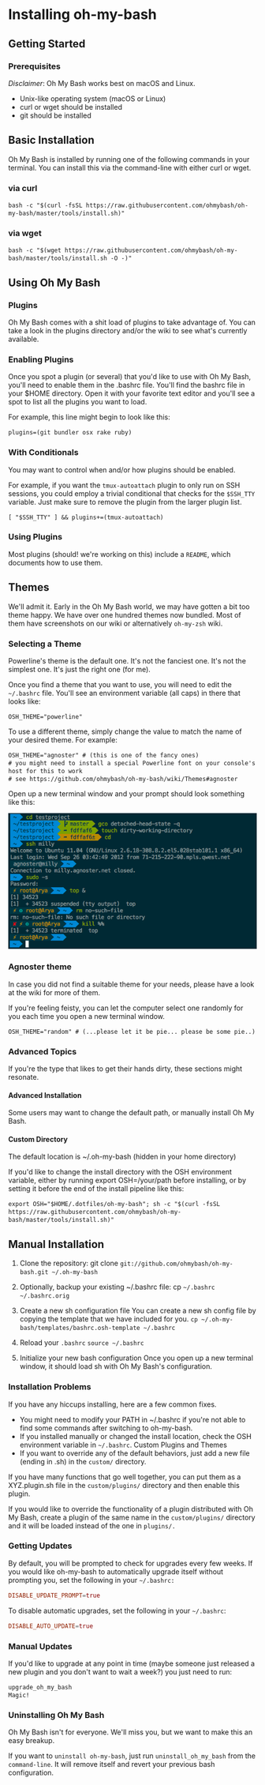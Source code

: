 # Installing oh-my-bash

## Getting Started

### Prerequisites

_Disclaimer_: Oh My Bash works best on macOS and Linux.

- Unix-like operating system (macOS or Linux)
- curl or wget should be installed
- git should be installed

## Basic Installation

Oh My Bash is installed by running one of the following commands in your terminal. You can install this via the command-line with either curl or wget.

### via curl

```shell
bash -c "$(curl -fsSL https://raw.githubusercontent.com/ohmybash/oh-my-bash/master/tools/install.sh)"
```

### via wget

```shell
bash -c "$(wget https://raw.githubusercontent.com/ohmybash/oh-my-bash/master/tools/install.sh -O -)"
```

## Using Oh My Bash

### Plugins

Oh My Bash comes with a shit load of plugins to take advantage of. You can take a look in the plugins directory and/or the wiki to see what's currently available.

### Enabling Plugins

Once you spot a plugin (or several) that you'd like to use with Oh My Bash, you'll need to enable them in the .bashrc file. You'll find the bashrc file in your $HOME directory. Open it with your favorite text editor and you'll see a spot to list all the plugins you want to load.

For example, this line might begin to look like this:

```shell
plugins=(git bundler osx rake ruby)
```

### With Conditionals

You may want to control when and/or how plugins should be enabled.

For example, if you want the `tmux-autoattach` plugin to only run on SSH sessions, you could employ a trivial conditional that checks for the `$SSH_TTY` variable. Just make sure to remove the plugin from the larger plugin list.

```shell
[ "$SSH_TTY" ] && plugins+=(tmux-autoattach)
```

### Using Plugins

Most plugins (should! we're working on this) include a `README`, which documents how to use them.

## Themes

We'll admit it. Early in the Oh My Bash world, we may have gotten a bit too theme happy. We have over one hundred themes now bundled. Most of them have screenshots on our wiki or alternatively `oh-my-zsh` wiki.

### Selecting a Theme

Powerline's theme is the default one. It's not the fanciest one. It's not the simplest one. It's just the right one (for me).

Once you find a theme that you want to use, you will need to edit the ``````~/.bashrc`````` file. You'll see an environment variable (all caps) in there that looks like:

```shell
OSH_THEME="powerline"
```

To use a different theme, simply change the value to match the name of your desired theme. For example:

```shell
OSH_THEME="agnoster" # (this is one of the fancy ones)
# you might need to install a special Powerline font on your console's host for this to work
# see https://github.com/ohmybash/oh-my-bash/wiki/Themes#agnoster
```

Open up a new terminal window and your prompt should look something like this:

![Theme](ohMyBash1.png)

### Agnoster theme

In case you did not find a suitable theme for your needs, please have a look at the wiki for more of them.

If you're feeling feisty, you can let the computer select one randomly for you each time you open a new terminal window.

```shell
OSH_THEME="random" # (...please let it be pie... please be some pie..)
```

### Advanced Topics

If you're the type that likes to get their hands dirty, these sections might resonate.

#### Advanced Installation

Some users may want to change the default path, or manually install Oh My Bash.

#### Custom Directory

The default location is ~/.oh-my-bash (hidden in your home directory)

If you'd like to change the install directory with the OSH environment variable, either by running export OSH=/your/path before installing, or by setting it before the end of the install pipeline like this:

```shell
export OSH="$HOME/.dotfiles/oh-my-bash"; sh -c "$(curl -fsSL https://raw.githubusercontent.com/ohmybash/oh-my-bash/master/tools/install.sh)"
```

## Manual Installation

1. Clone the repository:
git clone `git://github.com/ohmybash/oh-my-bash.git ~/.oh-my-bash`
1. Optionally, backup your existing ~/.bashrc file:
cp `~/.bashrc ~/.bashrc.orig`
1. Create a new sh configuration file
    You can create a new sh config file by copying the template that we have included for you.
    `cp ~/.oh-my-bash/templates/bashrc.osh-template ~/.bashrc`
1. Reload your `.bashrc`
`source ~/.bashrc`

1. Initialize your new bash configuration
Once you open up a new terminal window, it should load sh with Oh My Bash's configuration.

### Installation Problems

If you have any hiccups installing, here are a few common fixes.

- You might need to modify your PATH in ~/.bashrc if you're not able to find some commands after switching to oh-my-bash.
- If you installed manually or changed the install location, check the OSH environment variable in `~/.bashrc`.
Custom Plugins and Themes
- If you want to override any of the default behaviors, just add a new file (ending in .sh) in the `custom/` directory.

If you have many functions that go well together, you can put them as a XYZ.plugin.sh file in the `custom/plugins/` directory and then enable this plugin.

If you would like to override the functionality of a plugin distributed with Oh My Bash, create a plugin of the same name in the `custom/plugins/` directory and it will be loaded instead of the one in `plugins/.`

### Getting Updates

By default, you will be prompted to check for upgrades every few weeks. If you would like oh-my-bash to automatically upgrade itself without prompting you, set the following in your `~/.bashrc:`

```conf
DISABLE_UPDATE_PROMPT=true
```

To disable automatic upgrades, set the following in your `~/.bashrc`:

```conf
DISABLE_AUTO_UPDATE=true
```

### Manual Updates

If you'd like to upgrade at any point in time (maybe someone just released a new plugin and you don't want to wait a week?) you just need to run:

```shell
upgrade_oh_my_bash
Magic!
```

### Uninstalling Oh My Bash

Oh My Bash isn't for everyone. We'll miss you, but we want to make this an easy breakup.

If you want to `uninstall oh-my-bash`, just run `uninstall_oh_my_bash` from the `command-line`. It will remove itself and revert your previous bash configuration.